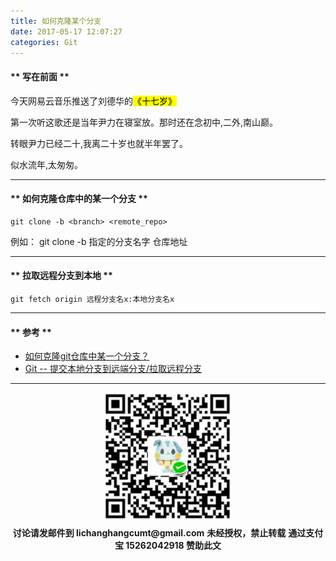 ```yaml
---
title: 如何克隆某个分支
date: 2017-05-17 12:07:27
categories: Git
---
```


#### ** 写在前面 **

今天网易云音乐推送了刘德华的<mark>《十七岁》</mark>

第一次听这歌还是当年尹力在寝室放。那时还在念初中,二外,南山巅。

转眼尹力已经二十,我离二十岁也就半年罢了。

似水流年,太匆匆。

**************************

#### ** 如何克隆仓库中的某一个分支 **
```
git clone -b <branch> <remote_repo>
```
例如： git clone -b 指定的分支名字 仓库地址

**************************
#### ** 拉取远程分支到本地 **
```
git fetch origin 远程分支名x:本地分支名x
```
**************************

#### ** 参考 **

- [如何克隆git仓库中某一个分支？](https://segmentfault.com/a/1190000006064850)
- [Git -- 提交本地分支到远端分支/拉取远程分支](http://www.jianshu.com/p/bfeb43289ab3)

**************************
<div width="100%" align="center"><img src="/img/wx.png" alt="微信赞助二维码"></div></div>
<p style="margin-top: 0.4em; text-align: center">
      <b style="font-size: 1em;">讨论请发邮件到 lichanghangcumt@gmail.com</b>
      <b style="font-size: 1em;">未经授权，禁止转载</b>
      <b style="font-size: 1em;">通过支付宝 15262042918 赞助此文</b>
 </p>